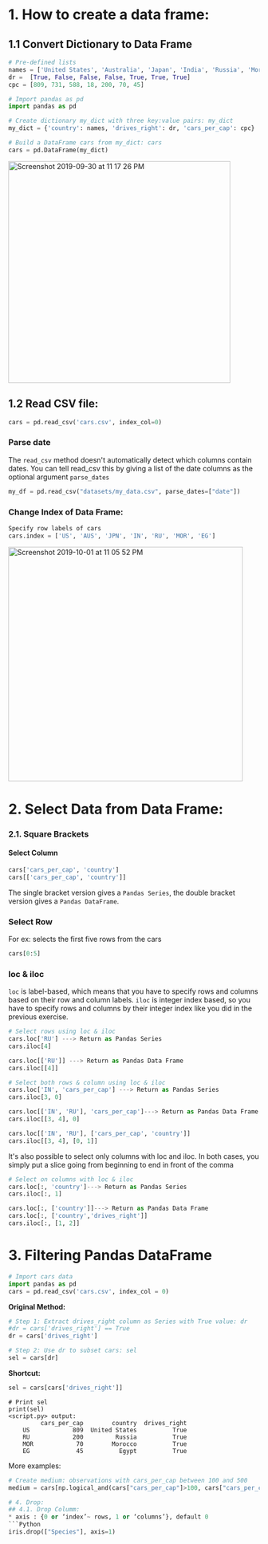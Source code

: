 # 1. How to create a data frame:
## 1.1 Convert Dictionary to Data Frame

```Python
# Pre-defined lists
names = ['United States', 'Australia', 'Japan', 'India', 'Russia', 'Morocco', 'Egypt']
dr =  [True, False, False, False, True, True, True]
cpc = [809, 731, 588, 18, 200, 70, 45]

# Import pandas as pd
import pandas as pd

# Create dictionary my_dict with three key:value pairs: my_dict
my_dict = {'country': names, 'drives_right': dr, 'cars_per_cap': cpc}

# Build a DataFrame cars from my_dict: cars
cars = pd.DataFrame(my_dict)
```
<img width="445" alt="Screenshot 2019-09-30 at 11 17 26 PM" src="https://user-images.githubusercontent.com/47073386/65895276-caba5f00-e3dd-11e9-9595-374d9ee9ffdf.png">

## 1.2 Read CSV file:
```Python
cars = pd.read_csv('cars.csv', index_col=0)
```
### Parse date
The `read_csv` method doesn't automatically detect which columns contain dates. You can tell read_csv this by giving a list of the date columns as the optional argument `parse_dates`
```Python
my_df = pd.read_csv("datasets/my_data.csv", parse_dates=["date"])
```
### Change Index of Data Frame:
```Python
Specify row labels of cars
cars.index = ['US', 'AUS', 'JPN', 'IN', 'RU', 'MOR', 'EG']
```
<img width="470" alt="Screenshot 2019-10-01 at 11 05 52 PM" src="https://user-images.githubusercontent.com/47073386/65974774-1c2b2280-e4a0-11e9-8fff-5d2a921cc219.png">

# 2. Select Data from Data Frame:

### 2.1. Square Brackets 
#### Select Column
```Python
cars['cars_per_cap', 'country']
cars[['cars_per_cap', 'country']]
```
The single bracket version gives a `Pandas Series`, the double bracket version gives a `Pandas DataFrame`.

### Select Row
For ex: selects the first five rows from the cars
```Python
cars[0:5]
```

### loc & iloc
`loc` is label-based, which means that you have to specify rows and columns based on their row and column labels. 
`iloc` is integer index based, so you have to specify rows and columns by their integer index like you did in the previous exercise.
```Python
# Select rows using loc & iloc
cars.loc['RU'] ---> Return as Pandas Series
cars.iloc[4]

cars.loc[['RU']] ---> Return as Pandas Data Frame
cars.iloc[[4]]
```

```Python
# Select both rows & column using loc & iloc
cars.loc['IN', 'cars_per_cap'] ---> Return as Pandas Series
cars.iloc[3, 0]

cars.loc[['IN', 'RU'], 'cars_per_cap']---> Return as Pandas Data Frame
cars.iloc[[3, 4], 0]

cars.loc[['IN', 'RU'], ['cars_per_cap', 'country']]
cars.iloc[[3, 4], [0, 1]]
```
It's also possible to select only columns with loc and iloc. In both cases, you simply put a slice going from beginning to end in front of the comma
```Python
# Select on columns with loc & iloc
cars.loc[:, 'country']---> Return as Pandas Series
cars.iloc[:, 1]

cars.loc[:, ['country']]---> Return as Pandas Data Frame
cars.loc[:, ['country','drives_right']]
cars.iloc[:, [1, 2]]
```
# 3. Filtering Pandas DataFrame

```Python
# Import cars data
import pandas as pd
cars = pd.read_csv('cars.csv', index_col = 0)
```
**Original Method:**
```Python
# Step 1: Extract drives_right column as Series with True value: dr
#dr = cars['drives_right'] == True
dr = cars['drives_right']

# Step 2: Use dr to subset cars: sel
sel = cars[dr]
```
**Shortcut:**
```Python
sel = cars[cars['drives_right']]
```
```
# Print sel
print(sel)
<script.py> output:
         cars_per_cap        country  drives_right
    US            809  United States          True
    RU            200         Russia          True
    MOR            70        Morocco          True
    EG             45          Egypt          True

```
More examples:

```Python
# Create medium: observations with cars_per_cap between 100 and 500
medium = cars[np.logical_and(cars["cars_per_cap"]>100, cars["cars_per_cap"]<500)]

# 4. Drop:
## 4.1. Drop Columm:
* axis : {0 or ‘index’~ rows, 1 or ‘columns’}, default 0
```Python
iris.drop(["Species"], axis=1) 
```
